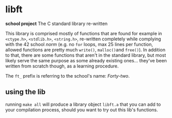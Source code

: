 # libft
**school project** The C standard library re-written

This library is comprised mostly of functions that are found for example in `<ctype.h>`, `<stdlib.h>`, `<string.h>`, re-written completely while complying with the 42 school _norm_ (e.g. no `for` loops, max 25 lines per function, allowed functions are pretty much `write()`, `malloc()`and `free()`). In addition to that, there are some functions that aren't in the standard library, but most likely serve the same purpose as some already existing ones... they've been written from scratch though, as a learning procedure.

The `ft_` prefix is referring to the school's name: *Forty-two*.

## using the lib
running `make all` will produce a library object `libft.a` that you can add to your compilation process, should you want to try out this lib's functions.
